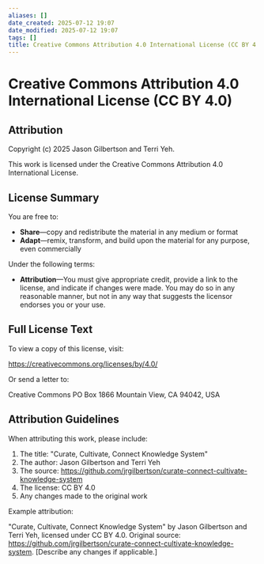 ```yaml
---
aliases: []
date_created: 2025-07-12 19:07
date_modified: 2025-07-12 19:07
tags: []
title: Creative Commons Attribution 4.0 International License (CC BY 4.0)
---
```


# Creative Commons Attribution 4.0 International License (CC BY 4.0)

## Attribution

Copyright (c) 2025 Jason Gilbertson and Terri Yeh.

This work is licensed under the Creative Commons Attribution 4.0 International License.

## License Summary

You are free to:

- **Share**—copy and redistribute the material in any medium or format
- **Adapt**—remix, transform, and build upon the material for any purpose, even commercially

Under the following terms:

- **Attribution**—You must give appropriate credit, provide a link to the license, and indicate if changes were made. You may do so in any reasonable manner, but not in any way that suggests the licensor endorses you or your use.

## Full License Text

To view a copy of this license, visit:

https://creativecommons.org/licenses/by/4.0/

Or send a letter to:

Creative Commons
PO Box 1866
Mountain View, CA 94042, USA

## Attribution Guidelines

When attributing this work, please include:

1. The title: "Curate, Cultivate, Connect Knowledge System"
2. The author: Jason Gilbertson and Terri Yeh
3. The source: https://github.com/jrgilbertson/curate-connect-cultivate-knowledge-system
4. The license: CC BY 4.0
5. Any changes made to the original work

Example attribution:

"Curate, Cultivate, Connect Knowledge System" by Jason Gilbertson and Terri Yeh, licensed under CC BY 4.0. Original source: https://github.com/jrgilbertson/curate-connect-cultivate-knowledge-system. [Describe any changes if applicable.]
